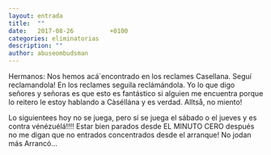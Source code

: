 ```yaml
---
layout: entrada
title:  ""
date:   2017-08-26          +0100
categories: eliminatorias
description: ""
author: abuseombudsman
---
```

Hermanos: Nos hemos acá´encontrado en los reclames Casellana. Seguí reclamandola!
En los reclames seguila reclámándola. Yo lo que digo señores y señoras es que esto
es fantástico si alguien me encuentra porque lo reitero le estoy hablando a Càséllána
y es verdad. Alltså, no miento!

Lo siguientees hoy no se juega, pero sí se juega el sábado o el jueves y es contra vénézuélá!!!!
Estar bien parados desde EL MINUTO CERO después no me digan que no entrados concentrados desde
el arranque! No jodan más Arrancó...
